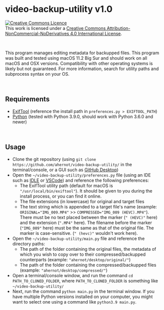 # video-backup-utility v1.0
<a rel="license" href="http://creativecommons.org/licenses/by-nc-nd/4.0/"><img alt="Creative Commons Licence" style="border-width:0" src="https://i.creativecommons.org/l/by-nc-nd/4.0/80x15.png" /></a><br />This work is licensed under a <a rel="license" href="http://creativecommons.org/licenses/by-nc-nd/4.0/">Creative Commons Attribution-NonCommercial-NoDerivatives 4.0 International License</a>.

<br>

This program manages editing metadata for backupped files.
This program was built and tested using macOS 11.2 Big Sur and should work on all macOS and OSX versions. Compatibility with other operating systems is likely but not guaranteed. For more information, search for utility paths and subprocess syntax on your OS.

<br>

## Requirements
* <a href="https://exiftool.org" target="_blank">ExifTool</a> (reference the install path in `preferences.py > EXIFTOOL_PATH`)
* <a href="https://www.python.org/downloads/" target="_blank">Python</a> (tested with Python 3.9.0, should work with Python 3.6.0 and newer)

<br>

## Usage
* Clone the git repository (using `git clone https://github.com/ahernot/video-backup-utility/` in the terminal/console, or a GUI such as <a href="https://desktop.github.com" target="_blank">GitHub Desktop</a>)
* Open the `~/video-backup-utility/preferences.py` file (using an IDE such as <a href="https://www.python.org/downloads/" target="_blank">IDLE</a> or <a href="https://code.visualstudio.com/download" target="_blank">VSCode</a>) and reference the following preferences:
  * The ExifTool utility path (default for macOS is `"/usr/local/bin/exiftool"`). It should be given to you during the install process, or you can find it online.
  * The file extensions (in lowercase) for original and target files
  * The text string which is appended to a target file's name (example: `ORIGINAL="IMG_009.MP4"` >> `COMPRESSED="IMG_009 (HEVC).MP4"`). There must be no text placed between the marker (`" (HEVC)"` here) and the extension (`".MP4"` here). The filename before the marker (`"IMG_009"` here) must be the same as that of the original file. The marker is case-sensitive. (`" (hevc)"` wouldn't work here).
* Open the `~/video-backup-utility/main.py` file and reference the directory paths:
  * The path of the folder containing the original files, the metadata of which you wish to copy over to their compressed/backupped counterparts (example: `"ahernot/desktop/original/"`)
  * The path of the folder containing the compressed/backupped files (example: `"ahernot/desktop/compressed/"`)
* Open a terminal/console window, and run the command `cd PATH_TO_CLONED_FOLDER`, where `PATH_TO_CLONED_FOLDER` is something like `~/video-backup-utility/`
* Next, run the command `python main.py` in the terminal window. If you have multiple Python versions installed on your computer, you might want to select one using a command like `python3.9 main.py`.
